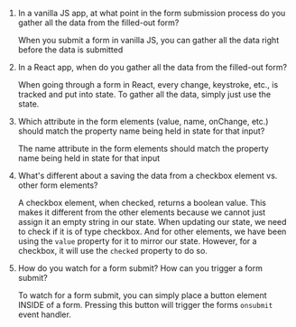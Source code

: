 1. In a vanilla JS app, at what point in the form submission
   process do you gather all the data from the filled-out form?
   
   When you submit a form in vanilla JS, you can gather all the data right before the data is submitted



2. In a React app, when do you gather all the data from
   the filled-out form?

    When going through a form in React, every change, keystroke, etc., is tracked and put into state. 
    To gather all the data, simply just use the state.

3. Which attribute in the form elements (value, name, onChange, etc.)
   should match the property name being held in state for that input?
   
    The name attribute in the form elements should match the property name being held in state for that input

4. What's different about a saving the data from a checkbox element
   vs. other form elements?

    A checkbox element, when checked, returns a boolean value. This makes it different from the other elements because
    we cannot just assign it an empty string in our state. When updating our state, we need to check if it is of type checkbox. And for other elements, we have been using the `value` property for it to mirror our state. However, for a checkbox, it will use the `checked` property to do so. 


5. How do you watch for a form submit? How can you trigger
   a form submit?

   To watch for a form submit, you can simply place a button element INSIDE of a form. 
   Pressing this button will trigger the forms `onsubmit` event handler.  
